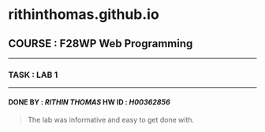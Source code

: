 # rithinthomas.github.io
## COURSE : F28WP Web Programming
***
### TASK : LAB 1
* * *
#### DONE BY : *RITHIN THOMAS* HW ID : *H00362856*
> The lab was informative and easy to get done with.

